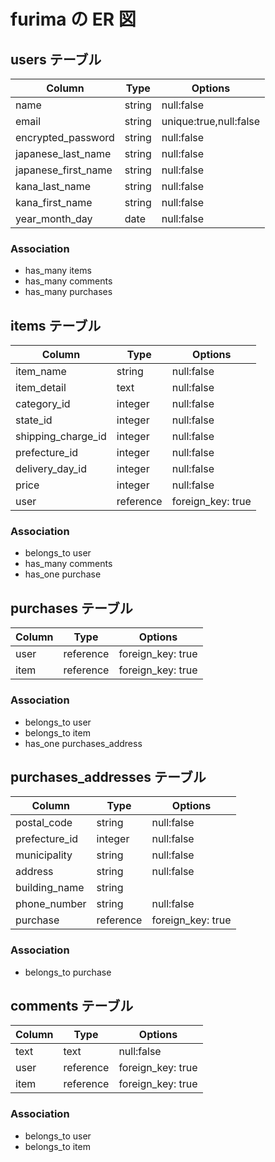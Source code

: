 # furima の ER 図

## users テーブル

| Column              | Type   | Options                |
| ------------------- | ------ | ---------------------- |
| name                | string | null:false             |
| email               | string | unique:true,null:false |
| encrypted_password  | string | null:false             |
| japanese_last_name  | string | null:false             |
| japanese_first_name | string | null:false             |
| kana_last_name      | string | null:false             |
| kana_first_name     | string | null:false             |
| year_month_day      | date   | null:false             |

### Association

- has_many items
- has_many comments
- has_many purchases

## items テーブル

| Column             | Type      | Options           |
| ------------------ | --------- | ----------------- |
| item_name          | string    | null:false        |
| item_detail        | text      | null:false        |
| category_id        | integer   | null:false        |
| state_id           | integer   | null:false        |
| shipping_charge_id | integer   | null:false        |
| prefecture_id      | integer   | null:false        |
| delivery_day_id    | integer   | null:false        |
| price              | integer   | null:false        |
| user               | reference | foreign_key: true |

### Association

- belongs_to user
- has_many comments
- has_one purchase

## purchases テーブル

| Column | Type      | Options           |
| ------ | --------- | ----------------- |
| user   | reference | foreign_key: true |
| item   | reference | foreign_key: true |

### Association

- belongs_to user
- belongs_to item
- has_one purchases_address

## purchases_addresses テーブル

| Column        | Type      | Options           |
| ------------- | --------- | ----------------- |
| postal_code   | string    | null:false        |
| prefecture_id | integer   | null:false        |
| municipality  | string    | null:false        |
| address       | string    | null:false        |
| building_name | string    |                   |
| phone_number  | string    | null:false        |
| purchase      | reference | foreign_key: true |

### Association

- belongs_to purchase

## comments テーブル

| Column | Type      | Options           |
| ------ | --------- | ----------------- |
| text   | text      | null:false        |
| user   | reference | foreign_key: true |
| item   | reference | foreign_key: true |

### Association

- belongs_to user
- belongs_to item
